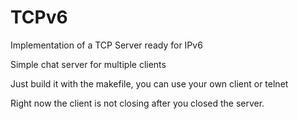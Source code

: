 # TCPv6

Implementation of a TCP Server ready for IPv6

Simple chat server for multiple clients

Just build it with the makefile, you can use your own client or telnet

Right now the client is not closing after you closed the server.
